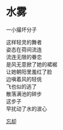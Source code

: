 # 水雾
一小撮坏分子

这样轻灵的舞者\
姿态在荷间流连\
流连无限的眷恋\
是风无意掀了她的裙裾\
让她朝阳里羞红了脸\
边嗔着风的轻佻\
飞也似的逃了\
散落满池的碎步\
这步子\
早扰动了水的波心


[忘却](97de6296de204a4493e16ce1ded08756.md)
